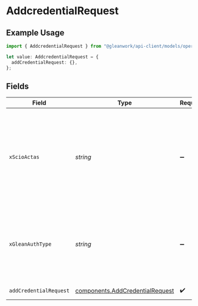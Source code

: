 # AddcredentialRequest

## Example Usage

```typescript
import { AddcredentialRequest } from "@gleanwork/api-client/models/operations";

let value: AddcredentialRequest = {
  addCredentialRequest: {},
};
```

## Fields

| Field                                                                                                                    | Type                                                                                                                     | Required                                                                                                                 | Description                                                                                                              |
| ------------------------------------------------------------------------------------------------------------------------ | ------------------------------------------------------------------------------------------------------------------------ | ------------------------------------------------------------------------------------------------------------------------ | ------------------------------------------------------------------------------------------------------------------------ |
| `xScioActas`                                                                                                             | *string*                                                                                                                 | :heavy_minus_sign:                                                                                                       | Email address of a user on whose behalf the request is intended to be made (should be non-empty only for global tokens). |
| `xGleanAuthType`                                                                                                         | *string*                                                                                                                 | :heavy_minus_sign:                                                                                                       | Auth type being used to access the endpoint (should be non-empty only for global tokens).                                |
| `addCredentialRequest`                                                                                                   | [components.AddCredentialRequest](../../models/components/addcredentialrequest.md)                                       | :heavy_check_mark:                                                                                                       | Credential content                                                                                                       |